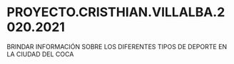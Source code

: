 # PROYECTO.CRISTHIAN.VILLALBA.2020.2021
BRINDAR INFORMACIÓN SOBRE LOS DIFERENTES TIPOS DE DEPORTE EN LA CIUDAD DEL COCA

